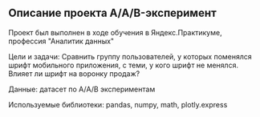 ## Описание проекта A/A/B-эксперимент

Проект был выполнен в ходе обучения в Яндекс.Практикуме, профессия "Аналитик данных"

Цели и задачи: Сравнить группу пользователей, у которых поменялся шрифт мобильного приложения, с теми, у кого шрифт не менялся. Влияет ли шрифт на воронку продаж?

Данные: датасет по А/A/B экспериментам

Используемые библиотеки: pandas, numpy, math, plotly.express
